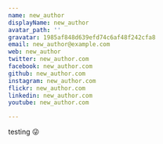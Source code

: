 ```yaml
---
name: new_author
displayName: new_author
avatar_path: ''
gravatar: 1985af848d639efd74c6af48f242cfa8
email: new_author@example.com
web: new_author
twitter: new_author.com
facebook: new_author.com
github: new_author.com
instagram: new_author.com
flickr: new_author.com
linkedin: new_author.com
youtube: new_author.com

---
```

<p>testing 😜</p>

